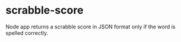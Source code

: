 # scrabble-score
Node app returns a scrabble score in JSON format only if the word is spelled correctly.
